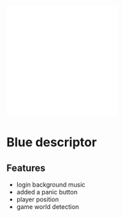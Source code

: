 ![Image](https://raw.githubusercontent.com/bluethefoxofficial/Bluedescriptor/main/res/BLUEDESCRIPTOR.png)


# Blue descriptor



## Features

- login background music
- added a panic button
- player position
- game world detection

